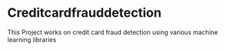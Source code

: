 # Creditcardfrauddetection
This Project works on credit card fraud detection using various machine learning libraries
